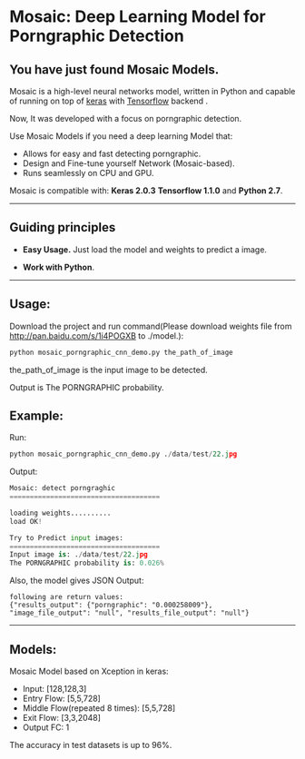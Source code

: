 
# Mosaic: Deep Learning Model for Porngraphic Detection


## You have just found Mosaic Models.

Mosaic is a high-level neural networks model, written in Python and capable of running on top of [keras](https://github.com/fchollet/keras) with [Tensorflow](https://github.com/tensorflow/tensorflow) backend . 

Now, It was developed with a focus on porngraphic detection. 

Use Mosaic Models if you need a deep learning Model that:

- Allows for easy and fast detecting porngraphic.
- Design and Fine-tune yourself Network (Mosaic-based).
- Runs seamlessly on CPU and GPU.

Mosaic is compatible with: __Keras 2.0.3__   __Tensorflow 1.1.0__ and __Python 2.7__.


------------------


## Guiding principles

- __Easy Usage.__ Just load the model and weights to predict a image.

- __Work with Python__. 


------------------


## Usage:

Download the project and run command(Please download weights file from http://pan.baidu.com/s/1i4POGXB to ./model.):

```python
python mosaic_porngraphic_cnn_demo.py the_path_of_image

```
the_path_of_image is the input image to be detected.


Output is The PORNGRAPHIC probability.

## Example:

Run:
```python
python mosaic_porngraphic_cnn_demo.py ./data/test/22.jpg

```

Output:
```python
Mosaic: detect porngraghic
=====================================

loading weights..........
load OK!

Try to Predict input images:
=====================================
Input image is: ./data/test/22.jpg
The PORNGRAPHIC probability is: 0.026% 
```

Also, the model gives JSON Output:
```
following are return values:
{"results_output": {"porngraphic": "0.000258009"}, "image_file_output": "null", "results_file_output": "null"}
```
------------------


## Models:

Mosaic Model based on Xception in keras:

- Input: [128,128,3]
- Entry Flow: [5,5,728]
- Middle Flow(repeated 8 times): [5,5,728]
- Exit Flow: [3,3,2048]
- Output FC: 1

The accuracy in test datasets is up to 96%.





